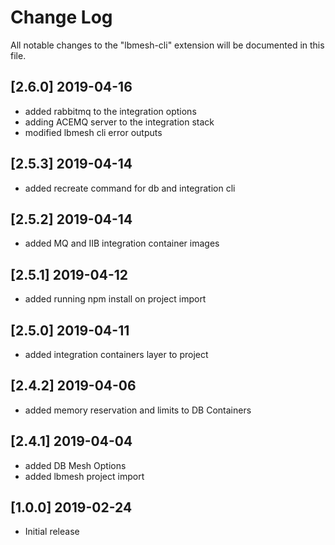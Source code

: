 # Change Log
All notable changes to the "lbmesh-cli" extension will be documented in this file.

## [2.6.0] 2019-04-16
- added rabbitmq to the integration options
- adding ACEMQ server to the integration stack
- modified lbmesh cli error outputs

## [2.5.3] 2019-04-14
- added recreate command for db and integration cli 

## [2.5.2] 2019-04-14
- added MQ and IIB integration container images

## [2.5.1] 2019-04-12
- added running npm install on project import

## [2.5.0] 2019-04-11
- added integration containers layer to project

## [2.4.2] 2019-04-06
- added memory reservation and limits to DB Containers

## [2.4.1] 2019-04-04
- added DB Mesh Options
- added lbmesh project import

## [1.0.0] 2019-02-24
- Initial release
